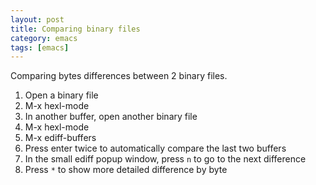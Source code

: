 ```yaml
---
layout: post
title: Comparing binary files
category: emacs
tags: [emacs]
---
```


Comparing bytes differences between 2 binary files.

1. Open a binary file
2. M-x hexl-mode
3. In another buffer, open another binary file
4. M-x hexl-mode
5. M-x ediff-buffers
6. Press enter twice to automatically compare the last two buffers
7. In the small ediff popup window, press `n` to go to the next difference
8. Press `*` to show more detailed difference by byte
